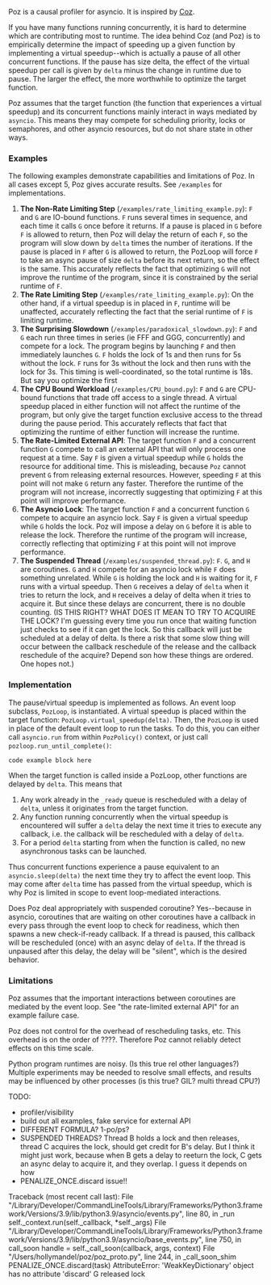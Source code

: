 Poz is a causal profiler for asyncio. It is inspired by <a href = "https://github.com/plasma-umass/coz">Coz</a>. 

If you have many functions running concurrently, it is hard to determine which are contributing most to runtime. The idea behind Coz (and Poz) is to empirically determine the impact of speeding up a given function by implementing a virtual speedup--which is actually a pause of all other concurrent functions. If the pause has size delta, the effect of the virtual speedup per call is given by `delta` minus the change in runtime due to pause. The larger the effect, the more worthwhile to optimize the target function.

Poz assumes that the target function (the function that experiences a virtual speedup) and its concurrent functions mainly interact in ways mediated by `asyncio`. This means they may compete for scheduling priority, locks or semaphores, and other asyncio resources, but do not share state in other ways.


### Examples

The following examples demonstrate capabilities and limitations of Poz. In all cases except 5, Poz gives accurate results. See `/examples` for implementations.
1. **The Non-Rate Limiting Step** (`/examples/rate_limiting_example.py`): `F` and `G` are IO-bound functions. `F` runs several times in sequence, and each time it calls `G` once before it returns. If a pause is placed in `G` before `F` is allowed to return, then Poz will delay the return of each `F`, so the program will slow down by `delta` times the number of iterations. If the pause is placed in `F` after `G` is allowed to return, the PozLoop will force `F` to take an async pause of size `delta` before its next return, so the effect is the same. This accurately reflects the fact that optimizing `G` will not improve the runtime of the program, since it is constrained by the serial runtime of `F`.
2. **The Rate Limiting Step** (`/examples/rate_limiting_example.py`): On the other hand, if a virtual speedup is in placed in `F`, runtime will be unaffected, accurately reflecting the fact that the serial runtime of `F` is limiting runtime. 
3. **The Surprising Slowdown** (`/examples/paradoxical_slowdown.py`): `F` and `G` each run three times in series (ie FFF and GGG, concurrently) and compete for a lock. The program begins by launching `F` and then immediately launches `G`. `F` holds the lock of 1s and then runs for 5s without the lock. `F` runs for 3s without the lock and then runs with the lock for 3s. This timing is well-coordinated, so the total runtime is 18s. But say you optimize the first 
4. **The CPU Bound Workload**  (`/examples/CPU_bound.py`): `F` and `G` are CPU-bound functions that trade off access to a single thread. A virtual speedup placed in either function will not affect the runtime of the program, but only give the target function exclusive access to the thread during the pause period. This accurately reflects that fact that optimizing the runtime of either function will increase the runtime.
5. **The Rate-Limited External API**: The target function `F` and a concurrent function `G` compete to call an external API that will only process one request at a time. Say `F` is given a virtual speedup while `G` holds the resource for additional time. This is misleading, because `Poz` cannot prevent `G` from releasing external resources. However, speeding `F` at this point will not make `G` return any faster. Therefore the runtime of the program will not increase, incorrectly suggesting that optimizing `F` at this point will improve performance. 
6. **The Asyncio Lock**: The target function `F` and a concurrent function `G` compete to acquire an asyncio lock. Say `F` is given a virtual speedup while `G` holds the lock. Poz will impose a delay on `G` before it is able to release the lock. Therefore the runtime of the program will increase, correctly reflecting that optimizing `F` at this point will not improve performance.
7. **The Suspended Thread** (`/examples/suspended_thread.py`): `F`. `G`, and `H` are coroutines. `G` and `H` compete for an asyncio lock while `F` does something unrelated. While `G` is holding the lock and `H` is waiting for it, `F` runs with a virtual speedup. Then `G` receives a delay of `delta` when it tries to return the lock, and `H` receives a delay of delta when it tries to acquire it. But since these delays are concurrent, there is no double counting. (IS THIS RIGHT? WHAT DOES IT MEAN TO TRY TO ACQUIRE THE LOCK? I'm guessing every time you run once that waiting function just checks to see if it can get the lock. So this callback will just be scheduled at a delay of delta. Is there a risk that some slow thing will occur between the callback reschedule of the release and the callback reschedule of the acquire? Depend son how these things are ordered. One hopes not.)

### Implementation
   
The pause/virtual speedup is implemented as follows. An event loop subclass, `PozLoop`, is instantiated. A virtual speedup is placed within the target function: `PozLoop.virtual_speedup(delta)`. Then, the `PozLoop` is used in place of the default event loop to run the tasks. To do this, you can either call `asyncio.run` from within `PozPolicy()` context, or just call `pozloop.run_until_complete()`:

```code example block here```

When the target function is called inside a PozLoop, other functions are delayed by `delta`. This means that
1. Any work already in the `_ready` queue is rescheduled with a delay of `delta`, unless it originates from the target function.
2. Any function running concurrently when the virtual speedup is encountered will suffer a `delta` delay the next time it tries to execute any callback, i.e. the callback will be rescheduled with a delay of `delta`.
3. For a period `delta` starting from when the function is called, no new asynchronous tasks can be launched. 

Thus concurrent functions experience a pause equivalent to an `asyncio.sleep(delta)` the next time they try to affect the event loop. This may come after `delta` time has passed from the virtual speedup, which is why Poz is limited in scope to event loop-mediated interactions.  

Does Poz deal appropriately with suspended coroutine? Yes--because in asyncio, coroutines that are waiting on other coroutines have a callback in every pass through the event loop to check for readiness, which then spawns a new check-if-ready callback. If a thread is paused, this callback will be rescheduled (once) with an async delay of `delta`. If the thread is unpaused after this delay, the delay will be "silent", which is the desired behavior. 



### Limitations

Poz assumes that the important interactions between coroutines are mediated by the event loop. See "the rate-limited external API" for an example failure case. 

Poz does not control for the overhead of rescheduling tasks, etc. This overhead is on the order of ????. Therefore Poz cannot reliably detect effects on this time scale.

Python program runtimes are noisy. (Is this true rel other languages?) Multiple experiments may be needed to resolve small effects, and results may be influenced by other processes (is this true? GIL? multi thread CPU?)



TODO: 
- profiler/visibility
- build out all examples, fake service for external API
- DIFFERENT FORMULA? 1-po/ps?
- SUSPENDED THREADS? Thread B holds a lock and then releases, thread C acquires the lock, should get credit for B's delay. But I think it might just work, because when B gets a delay to reeturn the lock, C gets an async delay to acquire it, and they overlap. I guess it depends on how
- PENALIZE_ONCE.discard issue!! 

Traceback (most recent call last):
  File "/Library/Developer/CommandLineTools/Library/Frameworks/Python3.framework/Versions/3.9/lib/python3.9/asyncio/events.py", line 80, in _run
    self._context.run(self._callback, *self._args)
  File "/Library/Developer/CommandLineTools/Library/Frameworks/Python3.framework/Versions/3.9/lib/python3.9/asyncio/base_events.py", line 750, in call_soon
    handle = self._call_soon(callback, args, context)
  File "/Users/hollymandel/poz/poz_proto.py", line 244, in _call_soon_shim
    PENALIZE_ONCE.discard(task)
AttributeError: 'WeakKeyDictionary' object has no attribute 'discard'
G released lock